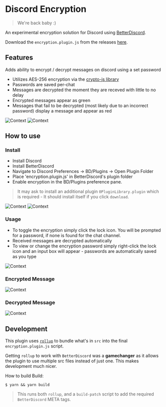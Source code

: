 # Discord Encryption

> We're back baby :)

An experimental encryption solution for Discord using [BetterDiscord](https://github.com/rauenzi/BetterDiscordApp/releases).

Download the `encryption.plugin.js` from the releases [here]([https://github.com/hmerritt/discord-encryption/releases/latest](https://github.com/itsXactlY/discord-encryption)).

## Features

Adds ability to encrypt / decrypt messages on discord using a set password

- Utilizes AES-256 encryption via the [crypto-js library](https://www.npmjs.com/package/crypto-js)
- Passwords are saved per-chat
- Messages are decrypted the moment they are receved with little to no delay
- Encrypted messages appear as green
- Messages that fail to be decrypted (most likely due to an incorrect password) display a message and appear as red

![Context](https://i.imgur.com/aKGUqEn.png)
![Context](https://i.imgur.com/FqfRAAO.png)

## How to use

### Install

- Install Discord
- Install BetterDiscord
- Navigate to Discord Preferences -> BD/Plugins -> Open Plugin Folder
- Place 'encryption.plugin.js' in BetterDiscord's plugin folder
- Enable encryption in the BD/Plugins preference pane.

> It may ask to install an additional plugin `0PluginLibrary.plugin` which is required - It should install itself if you click `download`.

![Context](https://i.imgur.com/H2Z7N7I.png)
![Context](https://i.imgur.com/Ea0AdqO.png)

### Usage

- To toggle the encryption simply click the lock icon. You will be prompted for a password, if none is found for the chat channel.
- Received messages are decrypted automatically
- To view or change the encryption password simply right-click the lock icon and an input box will appear - passwords are automatically saved as you type

![Context](https://i.imgur.com/Zumi9SZ.png)

### Encrypted Message

![Context](https://imgur.com/xaZ19kI.png)

### Decrypted Message

![Context](https://imgur.com/bL9foML.png)

## Development

This plugin uses [`rollup`](https://rollupjs.org/) to bundle what's in `src` into the final `encryption.plugin.js` script.

Getting `rollup` to work with `BetterDiscord` was a **gamechanger** as it allows the plugin to use multiple src files instead of just one. This makes development much nicer.

How to build Build:

```
$ yarn && yarn build
```

> This runs both `rollup`, and a `build-patch` script to add the required `BetterDiscord` META tags.
